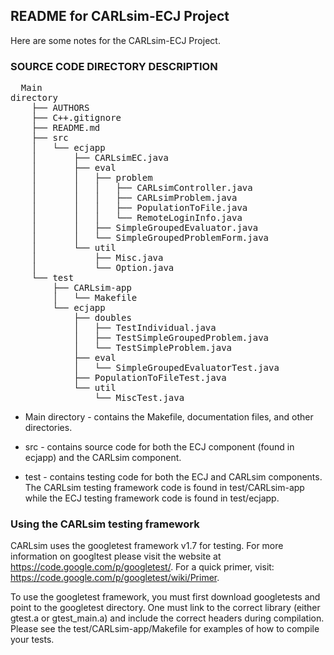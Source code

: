 README for CARLsim-ECJ Project
-------------------------------------------------------------------------------

Here are some notes for the CARLsim-ECJ Project.

### SOURCE CODE DIRECTORY DESCRIPTION

<pre>
  Main
directory
    ├── AUTHORS
    ├── C++.gitignore
    ├── README.md
    ├── src
    │   └── ecjapp
    │       ├── CARLsimEC.java
    │       ├── eval
    │       │   ├── problem
    │       │   │   ├── CARLsimController.java
    │       │   │   ├── CARLsimProblem.java
    │       │   │   ├── PopulationToFile.java
    │       │   │   └── RemoteLoginInfo.java
    │       │   ├── SimpleGroupedEvaluator.java
    │       │   └── SimpleGroupedProblemForm.java
    │       └── util
    │           ├── Misc.java
    │           └── Option.java
    └── test
    	├── CARLsim-app
    	│   └── Makefile
    	└── ecjapp
            ├── doubles
            │   ├── TestIndividual.java
            │   ├── TestSimpleGroupedProblem.java
            │   └── TestSimpleProblem.java
            ├── eval
            │   └── SimpleGroupedEvaluatorTest.java
            ├── PopulationToFileTest.java
            └── util
            	└── MiscTest.java
</pre>


* Main directory - contains the Makefile, documentation files, and other
directories.

* src - contains source code for both the ECJ component (found in ecjapp)
and the CARLsim component.

* test - contains testing code for both the ECJ and CARLsim components.
The CARLsim testing framework code is found in test/CARLsim-app while
the ECJ testing framework code is found in test/ecjapp.

### Using the CARLsim testing framework

CARLsim uses the googletest framework v1.7 for testing. For more information
on googltest please visit the website at https://code.google.com/p/googletest/.
For a quick primer, visit: https://code.google.com/p/googletest/wiki/Primer.

To use the googletest framework, you must first download googletests and
point to the googletest directory. One must link to the correct library (either
gtest.a or gtest_main.a) and include the correct headers during compilation.
Please see the test/CARLsim-app/Makefile for examples of how to compile your
tests.
